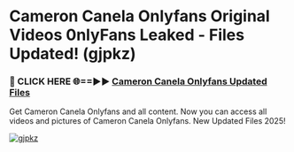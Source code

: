 # Cameron Canela Onlyfans Original Videos 0nlyFans Leaked - Files Updated! (gjpkz)

<h3>🔴 CLICK HERE 🌐==►► <a href="https://tinyurl.com/2m67pmp6" rel="nofollow">Cameron Canela Onlyfans Updated Files</a></h3>

Get Cameron Canela Onlyfans and all content. Now you can access all videos and pictures of Cameron Canela Onlyfans. New Updated Files 2025!

[![gjpkz](https://i.imgur.com/H4QAA4z.gif)](https://tinyurl.com/2m67pmp6)